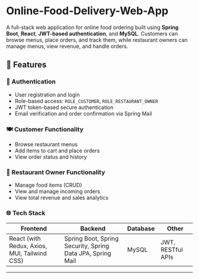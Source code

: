 # Online-Food-Delivery-Web-App
A full-stack web application for online food ordering built using **Spring Boot**, **React**, **JWT-based authentication**, and **MySQL**. Customers can browse menus, place orders, and track them, while restaurant owners can manage menus, view revenue, and handle orders.

## 🚀 Features

### 👤 Authentication
- User registration and login
- Role-based access: `ROLE_CUSTOMER`, `ROLE_RESTAURANT_OWNER`
- JWT token-based secure authentication
- Email verification and order confirmation via Spring Mail

### 🍽️ Customer Functionality
- Browse restaurant menus
- Add items to cart and place orders
- View order status and history

### 🍳 Restaurant Owner Functionality
- Manage food items (CRUD)
- View and manage incoming orders
- View total revenue and sales analytics

### 🌐 Tech Stack

| Frontend | Backend | Database | Other |
|----------|---------|----------|-------|
| React (with Redux, Axios, MUI, Tailwind CSS) | Spring Boot, Spring Security, Spring Data JPA, Spring Mail | MySQL | JWT, RESTful APIs |

---
    
